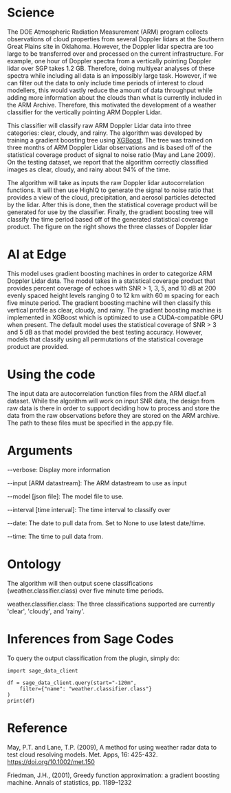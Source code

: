 # Science

The DOE Atmospheric Radiation Measurement (ARM) program collects observations of cloud properties
from several Doppler lidars at the Southern Great Plains site in Oklahoma. However, the Doppler lidar spectra
are too large to be transferred over and processed on the current infrastructure. For example, one hour
of Doppler spectra from a vertically pointing Doppler lidar over SGP takes 1.2 GB. Therefore, doing multiyear
analyses of these spectra while including all data is an impossibly large task. However, if we can
filter out the data to only include time periods of interest to cloud modellers, this would vastly
reduce the amount of data throughput while adding more information about the clouds than what is currently
included in the ARM Archive. Therefore, this motivated the development of a weather classifier for the vertically
pointing ARM Doppler Lidar.

This classifier will classify raw ARM Doppler Lidar data into three categories: clear, cloudy, and rainy. The algorithm 
was developed by training a gradient boosting tree using [XGBoost](https://xgboost.readthedocs.io). The tree was trained
on three months of ARM Doppler Lidar observations and is based off of the statistical coverage product of signal to
noise ratio (May and Lane 2009). On the testing dataset, we report that the algorithm correctly classified images
as clear, cloudy, and rainy about 94% of the time.

The algorithm will take as inputs the raw Doppler lidar autocorrelation functions. It will then use HighIQ to generate
the signal to noise ratio that provides a view of the cloud, precipitation, and aerosol particles detected by the lidar.
After this is done, then the statistical coverage product will be generated for use by the classifier. Finally, the
gradient boosting tree will classify the time period based off of the generated statistical coverage product. The figure
on the right shows the three classes of Doppler lidar 


# AI at Edge

This model uses gradient boosting machines in order to categorize ARM Doppler Lidar data.
The model takes in a statistical coverage product that provides percent coverage of echoes with SNR > 1, 3, 5, and 10 dB
at 200 evenly spaced height levels ranging 0 to 12 km with 60 m spacing for each five minute period. The gradient boosting machine will then classify this
vertical profile as clear, cloudy, and rainy. The gradient boosting machine is implemented in XGBoost which is
optimized to use a CUDA-compatible GPU when present. The default model uses the statistical coverage of SNR > 3 and 5 dB
as that model provided the best testing accuracy. However, models that classify using all permutations of the 
statistical coverage product are provided.

# Using the code

The input data are autocorrelation function files from the ARM dlacf.a1 dataset. While the algorithm will work on input
SNR data, the design from raw data is there in order to support deciding how to process and store the data from the raw
observations before they are stored on the ARM archive.
The path to these files must be specified in the app.py file.

# Arguments
--verbose: Display more information

--input [ARM datastream]: The ARM datastream to use as input

--model [json file]: The model file to use.

--interval [time interval]: The time interval to classify over

--date: The date to pull data from. Set to None to use latest date/time.

--time: The time to pull data from.

# Ontology

The algorithm will then output scene classifications (weather.classifier.class) 
over five minute time periods. 

weather.classifier.class: The three classifications supported are
currently 'clear', 'cloudy', and 'rainy'.

# Inferences from Sage Codes

To query the output classification from the plugin, simply do:

    import sage_data_client

    df = sage_data_client.query(start="-120m",
        filter={"name": "weather.classifier.class"}
    )
    print(df)

# Reference

May, P.T. and Lane, T.P. (2009), A method for using weather radar data to test cloud resolving models.
Met. Apps, 16: 425-432. https://doi.org/10.1002/met.150

Friedman, J.H., (2001), Greedy function approximation: a gradient boosting machine. Annals of statistics, pp. 1189–1232

